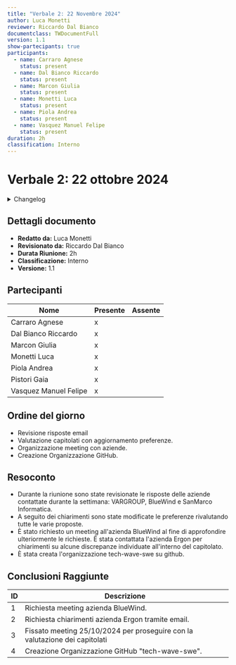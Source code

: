 ```yaml
---
title: "Verbale 2: 22 Novembre 2024"
author: Luca Monetti
reviewer: Riccardo Dal Bianco
documentclass: TWDocumentFull
version: 1.1
show-partecipants: true
participants:
  - name: Carraro Agnese
    status: present
  - name: Dal Bianco Riccardo
    status: present
  - name: Marcon Giulia
    status: present
  - name: Monetti Luca
    status: present
  - name: Piola Andrea
    status: present
  - name: Vasquez Manuel Felipe
    status: present
duration: 2h
classification: Interno
---
```


# Verbale 2: 22 ottobre 2024

<details>
  <summary>Changelog</summary>

| Data       | Versione | Descrizione                              | Autore       | Data Approvazione | Approvatore         |
| ---------- | -------- | ---------------------------------------- | ------------ | ----------------- | ------------------- |
| 04/11/2024 | 1.1      | Aggiunto versionamento e durata riunione | Luca Monetti | 05/10/2024        | Riccardo Dal Bianco |
| 22/10/2024 | 1.0      | Prima stesura del documento              | Luca Monetti | 23/10/2024        | Riccardo Dal Bianco |

</details>

<!-- ::: {.no-export} -->

## Dettagli documento

- **Redatto da:** Luca Monetti
- **Revisionato da:** Riccardo Dal Bianco
- **Durata Riunione:** 2h
- **Classificazione:** Interno
- **Versione:** 1.1

## Partecipanti

| Nome                  | Presente | Assente |
| --------------------- | -------- | ------- |
| Carraro Agnese        | x        |         |
| Dal Bianco Riccardo   | x        |         |
| Marcon Giulia         | x        |         |
| Monetti Luca          | x        |         |
| Piola Andrea          | x        |         |
| Pistori Gaia          | x        |         |
| Vasquez Manuel Felipe | x        |         |

<!-- ::: -->

## Ordine del giorno

- Revisione risposte email
- Valutazione capitolati con aggiornamento preferenze.
- Organizzazione meeting con aziende.
- Creazione Organizzazione GitHub.

## Resoconto

- Durante la riunione sono state revisionate le risposte delle aziende contattate durante la settimana: VARGROUP, BlueWind e SanMarco Informatica.
- A seguito dei chiarimenti sono state modificate le preferenze rivalutando tutte le varie proposte.
- È stato richiesto un meeting all'azienda BlueWind al fine di approfondire ulteriormente le richieste. È stata contattata l'azienda Ergon per chiarimenti su alcune discrepanze individuate all'interno del capitolato.
- È stata creata l'organizzazione tech-wave-swe su github.

## Conclusioni Raggiunte

| ID  | Descrizione                                                                 |
| --- | --------------------------------------------------------------------------- |
| 1   | Richiesta meeting azienda BlueWind.                                         |
| 2   | Richiesta chiarimenti azienda Ergon tramite email.                          |
| 3   | Fissato meeting 25/10/2024 per proseguire con la valutazione dei capitolati |
| 4   | Creazione Organizzazione GitHub "tech-wave-swe".                             |
